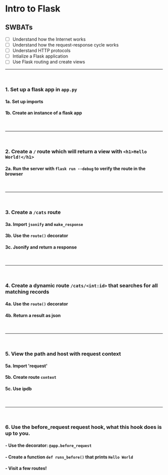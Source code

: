 # Intro to Flask

## SWBATs

- [ ] Understand how the Internet works
- [ ] Understand how the request-response cycle works
- [ ] Understand HTTP protocols
- [ ] Intialize a Flask application
- [ ] Use Flask routing and create views

---

<br />

### 1. Set up a flask app in `app.py`
#### 1a. Set up imports
#### 1b. Create an instance of a flask app

<br />


---

<br />

### 2. Create a `/` route which will return a view with  `<h1>Hello World!</h1>`
#### 2a. Run the server with `flask run --debug` to verify the route in the browser

<br />

---

<br />

### 3. Create a `/cats` route 
#### 3a. Import `jsonify` and `make_response`
#### 3b. Use the `route()` decorator
#### 3c. Jsonify and return a response

<br />

---

<br />

### 4. Create a dynamic route `/cats/<int:id>` that searches for all matching records
#### 4a. Use the `route()` decorator
#### 4b. Return a result as json

<br />

---

<br />

### 5. View the path and host with request context
#### 5a. Import 'request'
#### 5b. Create route `context` 
#### 5c. Use ipdb
<br />

---

<br />

### 6. Use the before_request request hook, what this hook does is up to you.
#### - Use the decorator: `@app.before_request`
#### - Create a function `def runs_before()` that prints `Hello World`
#### - Visit a few routes!
